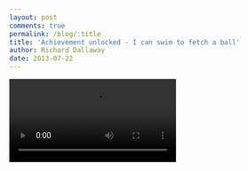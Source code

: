 ```yaml
---
layout: post
comments: true
permalink: /blog/:title
title: 'Achievement unlocked - I can swim to fetch a ball'
author: Richard Dallaway
date: 2013-07-22
---
```


<video controls autoplay playsinline>
    <source src="/video/water_fetch.mp4" type="video/mp4">
</video>

